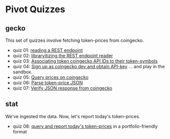 # Pivot Quizzes

## gecko

This set of quizzes involve fetching token-prices from coingecko.

* quiz 01: [reading a REST endpoint](quiz01)
* quiz 02: [libraryitizing the REST endpoint reader](quiz02)
* quiz 03: [Associating token coingecko API IDs to their token-symbols](quiz03)
* quiz 04: [Sign up as coingecko dev and obtain API-key](quiz04) ... and play 
in the sandbox.
* quiz 05: [Query prices on coingecko](quiz05)
* quiz 06: [Parse token-price JSON](quiz06)
* quiz 07: [Verify JSON response from coingecko](quiz07)

## stat

We've ingested the data. Now, let's report today's token-prices.

* quiz 08: [query and report today's token-prices](quiz08) in a 
portfolio-friendly format
